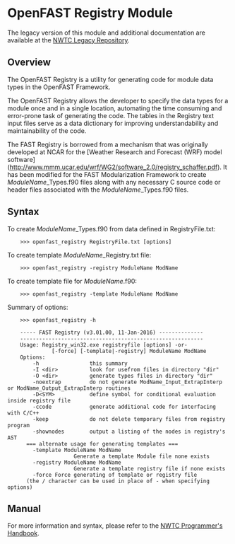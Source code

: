 # OpenFAST Registry Module
The legacy version of this module and additional documentation are available
at the [NWTC Legacy Repository](https://github.com/old-NWTC/FAST_Registry).

## Overview
The OpenFAST Registry is a utility for generating code for module data types in
the OpenFAST Framework.

The OpenFAST Registry allows the developer to specify the data types for a
module once and in a single location, automating the time consuming and
error-prone task of generating the code. The tables in the Registry text input
files serve as a data dictionary for improving understandability and
maintainability of the code.

The FAST Registry is borrowed from a mechanism that was originally developed at
NCAR for the [Weather Research and Forecast (WRF) model software]
(http://www.mmm.ucar.edu/wrf/WG2/software_2.0/registry_schaffer.pdf). It has
been modified for the FAST Modularization Framework to
create *ModuleName*_Types.f90 files along with any necessary C source code or
header files associated with the *ModuleName*_Types.f90 files.

## Syntax
To create *ModuleName*_Types.f90 from data defined in RegistryFile.txt:
```
    >>> openfast_registry RegistryFile.txt [options]
```
To create template *ModuleName*_Registry.txt file:
```
    >>> openfast_registry -registry ModuleName ModName
```
To create template file for *ModuleName*.f90:  
```
    >>> openfast_registry -template ModuleName ModName
```
Summary of options:

```
    >>> openfast_registry -h
    
    ----- FAST Registry (v3.01.00, 11-Jan-2016) --------------
    ----------------------------------------------------------
    Usage: Registry_win32.exe registryfile [options] -or-
              [-force] [-template|-registry] ModuleName ModName
    Options:
        -h                this summary
        -I <dir>          look for usefrom files in directory "dir"
        -O <dir>          generate types files in directory "dir"
        -noextrap         do not generate ModName_Input_ExtrapInterp or ModName_Output_ExtrapInterp routines
        -D<SYM>           define symbol for conditional evaluation inside registry file
        -ccode            generate additional code for interfacing with C/C++
        -keep             do not delete temporary files from registry program
        -shownodes        output a listing of the nodes in registry's AST
      === alternate usage for generating templates ===
        -template ModuleName ModName
                     Generate a template Module file none exists
        -registry ModuleName ModName
                     Generate a template registry file if none exists
        -force Force generating of template or registry file
      (the / character can be used in place of - when specifying options)
```

## Manual
For more information and syntax, please refer to the
[NWTC Programmer's Handbook](https://nwtc.nrel.gov/system/files/ProgrammingHandbook_Mod20130717.pdf).

